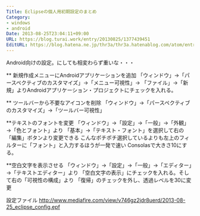 ```yaml
---
Title: Eclipseの個人用初期設定のまとめ
Category:
- windows
- android
Date: 2013-08-25T23:04:11+09:00
URL: https://blog.turai.work/entry/20130825/1377439451
EditURL: https://blog.hatena.ne.jp/thr3a/thr3a.hatenablog.com/atom/entry/11696248318757079906
---
```


Android向けの設定。にしても相変わらず重いな・・・

** 新規作成メニューにAndroidアプリケーションを追加
「ウィンドウ」→「パースペクティブのカスタマイズ」→「メニュー可視性」→
「ファイル」→「新規」よりAndroidアプリケーション・プロジェクトにチェックを入れる。

** ツールバーから不要なアイコンを削除
「ウィンドウ」→「パースペクティブのカスタマイズ」→「ツールバー可視性」

**テキストのフォントを変更
「ウィンドウ」→「設定」→「一般」→「外観」→「色とフォント」より
「基本」→「テキスト・フォント」を選択して右の「編集」ボタンより変更できる
こんなポチポチ選択しているよりも左上のフィルターに「フォント」と入力するほうが一発で速い
Consolasで大きさ10にする。

**空白文字を表示させる
「ウィンドウ」→「設定」→「一般」→「エディター」→「テキストエディター」より
「空白文字の表示」にチェックを入れる。そして右の「可視性の構成」より
「復帰」のチェックを外し、透過レベルを30に変更

設定ファイル
http://www.mediafire.com/view/v746gz2jdr8uerd/2013-08-25_eclipse_config.epf
